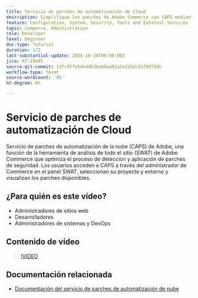 ```yaml
---
title: Servicio de parches de automatización de Cloud
description: Simplifique los parches de Adobe Commerce con CAPS mediante actualizaciones automatizadas con SWAT para un mantenimiento del sitio seguro y sin complicaciones
feature: Configuration, System, Security, Tools and External Services
topic: Commerce, Administration
role: Developer
level: Beginner
doc-type: Tutorial
duration: 172
last-substantial-update: 2025-10-24T00:00:00Z
jira: KT-19485
source-git-commit: 12fc97fe5de44b3ba60aa92a1e2202c517897ddc
workflow-type: tm+mt
source-wordcount: '91'
ht-degree: 0%

---
```



# Servicio de parches de automatización de Cloud

Servicio de parches de automatización de la nube (CAPS) de Adobe, una función de la herramienta de análisis de todo el sitio (SWAT) de Adobe Commerce que optimiza el proceso de detección y aplicación de parches de seguridad. Los usuarios acceden a CAPS a través del administrador de Commerce en el panel SWAT, seleccionan su proyecto y entorno y visualizan los parches disponibles.

## ¿Para quién es este vídeo?

* Administradores de sitios web
* Desarrolladores
* Administradores de sistemas y DevOps

## Contenido de vídeo

>[!VIDEO](https://video.tv.adobe.com/v/3476250/?captions=spa&learn=on&enablevpops)

## Documentación relacionada

* [Documentación del servicio de parches de automatización de nube](https://experienceleague.adobe.com/es/docs/commerce-operations/tools/caps-tool/intro)

